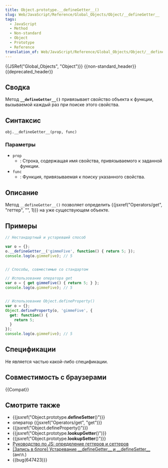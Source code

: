 ```yaml
---
title: Object.prototype.__defineGetter__()
slug: Web/JavaScript/Reference/Global_Objects/Object/__defineGetter__
tags:
  - JavaScript
  - Method
  - Non-standard
  - Object
  - Prototype
  - Reference
translation_of: Web/JavaScript/Reference/Global_Objects/Object/__defineGetter__
---
```


{{JSRef("Global_Objects", "Object")}} {{non-standard_header}} {{deprecated_header}}

## Сводка

Метод **`__defineGetter__()`** привязывает свойство объекта к функции, вызываемой каждый раз при поиске этого свойства.

## Синтаксис

```
obj.__defineGetter__(prop, func)
```

### Параметры

- `prop`
  - : Строка, содержащая имя свойства, привязываемого к заданной функции.
- `func`
  - : Функция, привязываемая к поиску указанного свойства.

## Описание

Метод `__defineGetter__()` позволяет определить {{jsxref("Operators/get", "геттер", "", 1)}} на уже существующем объекте.

## Примеры

```js
// Нестандартный и устаревший способ

var o = {};
o.__defineGetter__('gimmeFive', function() { return 5; });
console.log(o.gimmeFive); // 5


// Способы, совместимые со стандартом

// Использование оператора get
var o = { get gimmeFive() { return 5; } };
console.log(o.gimmeFive); // 5


// Использование Object.defineProperty()
var o = {};
Object.defineProperty(o, 'gimmeFive', {
  get: function() {
    return 5;
  }
});
console.log(o.gimmeFive); // 5
```

## Спецификации

Не является частью какой-либо спецификации.

## Совместимость с браузерами

{{Compat}}

## Смотрите также

- {{jsxref("Object.prototype.__defineSetter__()")}}
- оператор {{jsxref("Operators/get", "get")}}
- {{jsxref("Object.defineProperty()")}}
- {{jsxref("Object.prototype.__lookupGetter__()")}}
- {{jsxref("Object.prototype.__lookupSetter__()")}}
- [Руководство по JS: определение геттеров и сеттеров](ru/docs/Web/JavaScript/Guide_ru/Working_with_Objects#.D0.9E.D0.BF.D1.80.D0.B5.D0.B4.D0.B5.D0.BB.D0.B5.D0.BD.D0.B8.D0.B5_.D0.B3.D0.B5.D1.82.D1.82.D0.B5.D1.80.D0.BE.D0.B2_.D0.B8_.D1.81.D0.B5.D1.82.D1.82.D0.B5.D1.80.D0.BE.D0.B2)
- [\[Запись в блоге\] Устаревание \_\_defineGetter\_\_ и \_\_defineSetter\_\_](http://whereswalden.com/2010/04/16/more-spidermonkey-changes-ancient-esoteric-very-rarely-used-syntax-for-creating-getters-and-setters-is-being-removed/) (англ.)
- {{bug(647423)}}
